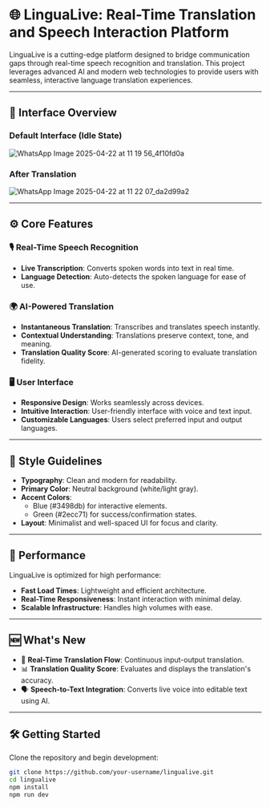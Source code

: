 # 🌐 LinguaLive: Real-Time Translation and Speech Interaction Platform

LinguaLive is a cutting-edge platform designed to bridge communication gaps through real-time speech recognition and translation. This project leverages advanced AI and modern web technologies to provide users with seamless, interactive language translation experiences.

---

## 📸 Interface Overview

### Default Interface (Idle State)

![WhatsApp Image 2025-04-22 at 11 19 56_4f10fd0a](https://github.com/user-attachments/assets/12008d8e-e506-4980-963d-75983db13e23)


### After Translation

![WhatsApp Image 2025-04-22 at 11 22 07_da2d99a2](https://github.com/user-attachments/assets/f994a993-2517-4f0e-a4fa-c9c34f42956d)


---

## ⚙️ Core Features

### 🎙 Real-Time Speech Recognition
- **Live Transcription**: Converts spoken words into text in real time.
- **Language Detection**: Auto-detects the spoken language for ease of use.

### 🌍 AI-Powered Translation
- **Instantaneous Translation**: Transcribes and translates speech instantly.
- **Contextual Understanding**: Translations preserve context, tone, and meaning.
- **Translation Quality Score**: AI-generated scoring to evaluate translation fidelity.

### 🖥 User Interface
- **Responsive Design**: Works seamlessly across devices.
- **Intuitive Interaction**: User-friendly interface with voice and text input.
- **Customizable Languages**: Users select preferred input and output languages.

---

## 🎨 Style Guidelines

- **Typography**: Clean and modern for readability.
- **Primary Color**: Neutral background (white/light gray).
- **Accent Colors**:
  - Blue (#3498db) for interactive elements.
  - Green (#2ecc71) for success/confirmation states.
- **Layout**: Minimalist and well-spaced UI for focus and clarity.

---

## 🚀 Performance

LinguaLive is optimized for high performance:
- **Fast Load Times**: Lightweight and efficient architecture.
- **Real-Time Responsiveness**: Instant interaction with minimal delay.
- **Scalable Infrastructure**: Handles high volumes with ease.

---

## 🆕 What's New

- 🔄 **Real-Time Translation Flow**: Continuous input-output translation.
- 📊 **Translation Quality Score**: Evaluates and displays the translation's accuracy.
- 🗣 **Speech-to-Text Integration**: Converts live voice into editable text using AI.

---

## 🛠 Getting Started

Clone the repository and begin development:

```bash
git clone https://github.com/your-username/lingualive.git
cd lingualive
npm install
npm run dev
